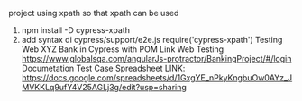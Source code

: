 project using xpath so that xpath can be used

1. npm install -D cypress-xpath
2. add syntax di cypress/support/e2e.js require('cypress-xpath')
Testing Web XYZ Bank in Cypress with POM Link Web Testing https://www.globalsqa.com/angularJs-protractor/BankingProject/#/login
Documetation Test Case Spreadsheet LINK: https://docs.google.com/spreadsheets/d/1GxgYE_nPkyKngbuOw0AYz_JMVKKLq9ufY4V25AGLj3g/edit?usp=sharing
